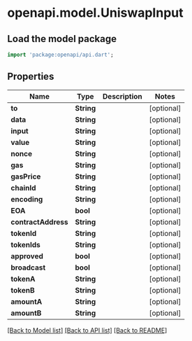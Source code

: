 # openapi.model.UniswapInput

## Load the model package
```dart
import 'package:openapi/api.dart';
```

## Properties
Name | Type | Description | Notes
------------ | ------------- | ------------- | -------------
**to** | **String** |  | [optional] 
**data** | **String** |  | [optional] 
**input** | **String** |  | [optional] 
**value** | **String** |  | [optional] 
**nonce** | **String** |  | [optional] 
**gas** | **String** |  | [optional] 
**gasPrice** | **String** |  | [optional] 
**chainId** | **String** |  | [optional] 
**encoding** | **String** |  | [optional] 
**EOA** | **bool** |  | [optional] 
**contractAddress** | **String** |  | [optional] 
**tokenId** | **String** |  | [optional] 
**tokenIds** | **String** |  | [optional] 
**approved** | **bool** |  | [optional] 
**broadcast** | **bool** |  | [optional] 
**tokenA** | **String** |  | [optional] 
**tokenB** | **String** |  | [optional] 
**amountA** | **String** |  | [optional] 
**amountB** | **String** |  | [optional] 

[[Back to Model list]](../README.md#documentation-for-models) [[Back to API list]](../README.md#documentation-for-api-endpoints) [[Back to README]](../README.md)


